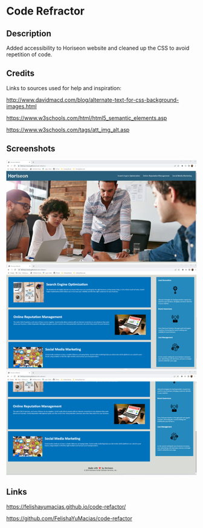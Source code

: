 
# Code Refractor

## Description

Added accessibility to Horiseon website and cleaned up the CSS to avoid repetition of code.

## Credits

Links to sources used for help and inspiration:

http://www.davidmacd.com/blog/alternate-text-for-css-background-images.html

https://www.w3schools.com/html/html5_semantic_elements.asp

https://www.w3schools.com/tags/att_img_alt.asp

## Screenshots

![Top](/assets/images/Screenshot1.png "Top of Page")
![Middle](/assets/images/Screenshot2.png "Middle of Page")
![Bottom](/assets/images/Screenshot3.png "Bottom of Page")

## Links

https://felishayumacias.github.io/code-refactor/

https://github.com/FelishaYuMacias/code-refactor